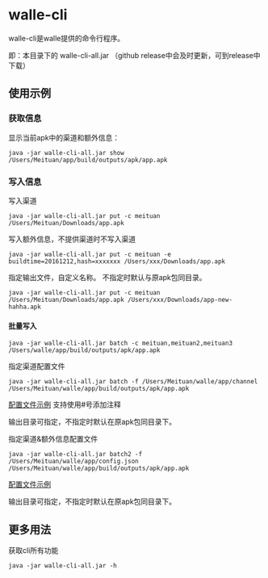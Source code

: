 # walle-cli

walle-cli是walle提供的命令行程序。

即：本目录下的 walle-cli-all.jar （github release中会及时更新，可到release中下载）

## 使用示例

### 获取信息

显示当前apk中的渠道和额外信息：

```
java -jar walle-cli-all.jar show /Users/Meituan/app/build/outputs/apk/app.apk
```

### 写入信息

写入渠道

```
java -jar walle-cli-all.jar put -c meituan /Users/Meituan/Downloads/app.apk
```

写入额外信息，不提供渠道时不写入渠道

```
java -jar walle-cli-all.jar put -c meituan -e buildtime=20161212,hash=xxxxxxx /Users/xxx/Downloads/app.apk
```

指定输出文件，自定义名称。 不指定时默认与原apk包同目录。

```
java -jar walle-cli-all.jar put -c meituan /Users/Meituan/Downloads/app.apk /Users/xxx/Downloads/app-new-hahha.apk
```

#### 批量写入

```
java -jar walle-cli-all.jar batch -c meituan,meituan2,meituan3 /Users/walle/app/build/outputs/apk/app.apk
```

指定渠道配置文件

```
java -jar walle-cli-all.jar batch -f /Users/Meituan/walle/app/channel  /Users/Meituan/walle/app/build/outputs/apk/app.apk
```

[配置文件示例](../app/channel) 支持使用#号添加注释

输出目录可指定，不指定时默认在原apk包同目录下。

指定渠道&额外信息配置文件
```
java -jar walle-cli-all.jar batch2 -f /Users/Meituan/walle/app/config.json  /Users/Meituan/walle/app/build/outputs/apk/app.apk
```

[配置文件示例](../app/config.json)

输出目录可指定，不指定时默认在原apk包同目录下。

## 更多用法

获取cli所有功能

```
java -jar walle-cli-all.jar -h
```

